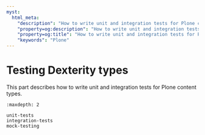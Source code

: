 ```yaml
---
myst:
  html_meta:
    "description": "How to write unit and integration tests for Plone content types"
    "property=og:description": "How to write unit and integration tests for Plone content types"
    "property=og:title": "How to write unit and integration tests for Plone content types"
    "keywords": "Plone"
---
```


# Testing Dexterity types

This part describes how to write unit and integration tests for Plone content types.

```{toctree}
:maxdepth: 2

unit-tests
integration-tests
mock-testing
```
